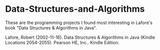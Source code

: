 # Data-Structures-and-Algorithms

These are the programming projects I found most interesting in Lafore's book "Data Structures & Algorithms in Java".

Lafore, Robert (2002-11-16). Data Structures & Algorithms in Java (Kindle Locations 2054-2055). Pearson HE, Inc.. Kindle Edition.